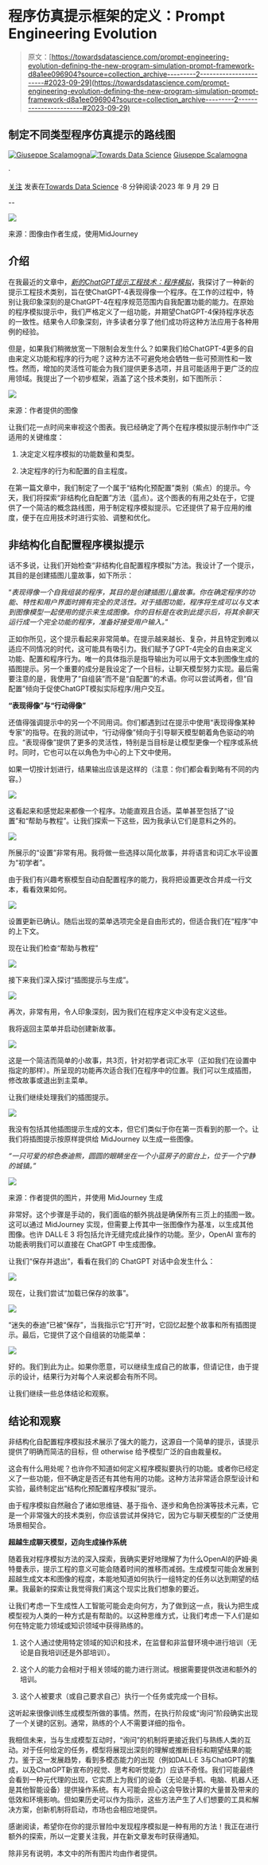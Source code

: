 # 程序仿真提示框架的定义：Prompt Engineering Evolution

> 原文：[https://towardsdatascience.com/prompt-engineering-evolution-defining-the-new-program-simulation-prompt-framework-d8a1ee096904?source=collection_archive---------2-----------------------#2023-09-29](https://towardsdatascience.com/prompt-engineering-evolution-defining-the-new-program-simulation-prompt-framework-d8a1ee096904?source=collection_archive---------2-----------------------#2023-09-29)

## 制定不同类型程序仿真提示的路线图

[](https://medium.com/@hominum_universalis?source=post_page-----d8a1ee096904--------------------------------)[![Giuseppe Scalamogna](../Images/ff7b3bec7c26e5684fba26211b6f027a.png)](https://medium.com/@hominum_universalis?source=post_page-----d8a1ee096904--------------------------------)[](https://towardsdatascience.com/?source=post_page-----d8a1ee096904--------------------------------)[![Towards Data Science](../Images/a6ff2676ffcc0c7aad8aaf1d79379785.png)](https://towardsdatascience.com/?source=post_page-----d8a1ee096904--------------------------------) [Giuseppe Scalamogna](https://medium.com/@hominum_universalis?source=post_page-----d8a1ee096904--------------------------------)

·

[关注](https://medium.com/m/signin?actionUrl=https%3A%2F%2Fmedium.com%2F_%2Fsubscribe%2Fuser%2Fe039aa8b7221&operation=register&redirect=https%3A%2F%2Ftowardsdatascience.com%2Fprompt-engineering-evolution-defining-the-new-program-simulation-prompt-framework-d8a1ee096904&user=Giuseppe+Scalamogna&userId=e039aa8b7221&source=post_page-e039aa8b7221----d8a1ee096904---------------------post_header-----------) 发表在[Towards Data Science](https://towardsdatascience.com/?source=post_page-----d8a1ee096904--------------------------------) ·8 分钟阅读·2023 年 9 月 29 日[](https://medium.com/m/signin?actionUrl=https%3A%2F%2Fmedium.com%2F_%2Fvote%2Ftowards-data-science%2Fd8a1ee096904&operation=register&redirect=https%3A%2F%2Ftowardsdatascience.com%2Fprompt-engineering-evolution-defining-the-new-program-simulation-prompt-framework-d8a1ee096904&user=Giuseppe+Scalamogna&userId=e039aa8b7221&source=-----d8a1ee096904---------------------clap_footer-----------)

--

[](https://medium.com/m/signin?actionUrl=https%3A%2F%2Fmedium.com%2F_%2Fbookmark%2Fp%2Fd8a1ee096904&operation=register&redirect=https%3A%2F%2Ftowardsdatascience.com%2Fprompt-engineering-evolution-defining-the-new-program-simulation-prompt-framework-d8a1ee096904&source=-----d8a1ee096904---------------------bookmark_footer-----------)![](../Images/1d11500b6dcaa48488da1f1520727f47.png)

来源：图像由作者生成，使用MidJourney

## **介绍**

在我最近的文章中，[*新的ChatGPT提示工程技术：程序模拟*](https://medium.com/towards-data-science/new-chatgpt-prompt-engineering-technique-program-simulation-56f49746aa7b)，我探讨了一种新的提示工程技术类别，旨在使ChatGPT-4表现得像一个程序。在工作的过程中，特别让我印象深刻的是ChatGPT-4在程序规范范围内自我配置功能的能力。在原始的程序模拟提示中，我们严格定义了一组功能，并期望ChatGPT-4保持程序状态的一致性。结果令人印象深刻，许多读者分享了他们成功将这种方法应用于各种用例的经验。

但是，如果我们稍微放宽一下限制会发生什么？如果我们给ChatGPT-4更多的自由来定义功能和程序的行为呢？这种方法不可避免地会牺牲一些可预测性和一致性。然而，增加的灵活性可能会为我们提供更多选项，并且可能适用于更广泛的应用领域。我提出了一个初步框架，涵盖了这个技术类别，如下图所示：

![](../Images/2775575dee28fc7c0c8fa4e69c38bf26.png)

来源：作者提供的图像

让我们花一点时间来审视这个图表。我已经确定了两个在程序模拟提示制作中广泛适用的关键维度：

1.  决定定义程序模拟的功能数量和类型。

1.  决定程序的行为和配置的自主程度。

在第一篇文章中，我们制定了一个属于“结构化预配置”类别（紫点）的提示。今天，我们将探索“非结构化自配置”方法（蓝点）。这个图表的有用之处在于，它提供了一个简洁的概念路线图，用于制定程序模拟提示。它还提供了易于应用的维度，便于在应用技术时进行实验、调整和优化。

## 非结构化自配置程序模拟提示

话不多说，让我们开始检查“非结构化自配置程序模拟”方法。我设计了一个提示，其目的是创建插图儿童故事，如下所示：

“*表现得像一个自我组装的程序，其目的是创建插图儿童故事。你在确定程序的功能、特性和用户界面时拥有完全的灵活性。对于插图功能，程序将生成可以与文本到图像模型一起使用的提示来生成图像。你的目标是在收到此提示后，将其余聊天运行成一个完全功能的程序，准备好接受用户输入。*”

正如你所见，这个提示看起来非常简单。在提示越来越长、复杂，并且特定到难以适应不同情况的时代，这可能具有吸引力。我们赋予了GPT-4完全的自由来定义功能、配置和程序行为。唯一的具体指示是指导输出为可以用于文本到图像生成的插图提示。另一个重要的成分是我设定了一个目标，让聊天模型努力实现。最后需要注意的是，我使用了“自组装”而不是“自配置”的术语。你可以尝试两者，但“自配置”倾向于促使ChatGPT模拟实际程序/用户交互。

**“表现得像”与“行动得像”**

还值得强调提示中的另一个不同用词。你们都遇到过在提示中使用“表现得像某种专家”的指导。在我的测试中，“行动得像”倾向于引导聊天模型朝着角色驱动的响应。“表现得像”提供了更多的灵活性，特别是当目标是让模型更像一个程序或系统时。同时，它也可以在以角色为中心的上下文中使用。

如果一切按计划进行，结果输出应该是这样的（注意：你们都会看到略有不同的内容。）

![](../Images/a4c5441abf5ffc2fdb65aec490affab1.png)

这看起来和感觉起来都像一个程序。功能直观且合适。菜单甚至包括了“设置”和“帮助与教程”。让我们探索一下这些，因为我承认它们是意料之外的。

![](../Images/3032a02b8c444a211cde5fffc9b74105.png)

所展示的“设置”非常有用。我将做一些选择以简化故事，并将语言和词汇水平设置为“初学者”。

由于我们有兴趣考察模型自动自配置程序的能力，我将把设置更改合并成一行文本，看看效果如何。

![](../Images/197a2b04b02acd7bd62ff8f3f99d8b1f.png)

设置更新已确认。随后出现的菜单选项完全是自由形式的，但适合我们在“程序”中的上下文。

现在让我们检查“帮助与教程”

![](../Images/5fb637e8fbaa485fbd1a83807e698203.png)

接下来我们深入探讨“插图提示与生成”。

![](../Images/2cc099639d6f732a1b02757e3674223c.png)

再次，非常有用，令人印象深刻，因为我们在程序定义中没有定义这些。

我将返回主菜单并启动创建新故事。

![](../Images/a33046c18e4c460cd49d64edbf856638.png)

这是一个简洁而简单的小故事，共3页，针对初学者词汇水平（正如我们在设置中指定的那样）。所呈现的功能再次适合我们在程序中的位置。我们可以生成插图，修改故事或退出到主菜单。

让我们继续处理我们的插图提示。

![](../Images/4c228f73c567fb65e53a1fcd28058a27.png)

我没有包括其他插图提示生成的文本，但它们类似于你在第一页看到的那一个。让我们将插图提示按原样提供给 MidJourney 以生成一些图像。

*“一只可爱的棕色泰迪熊，圆圆的眼睛坐在一个小蓝房子的窗台上，位于一个宁静的城镇。”*

![](../Images/c13b87ac79c970f079b815a117d155dc.png)

来源：作者提供的图片，并使用 MidJourney 生成

非常好。这个步骤是手动的，我们面临的额外挑战是确保所有三页上的插图一致。这可以通过 MidJourney 实现，但需要上传其中一张图像作为基准，以生成其他图像。也许 DALL·E 3 将包括允许无缝完成此操作的功能。至少，OpenAI 宣布的功能表明我们可以直接在 ChatGPT 中生成图像。

让我们“保存并退出”，看看在我们的 ChatGPT 对话中会发生什么：

![](../Images/b7de9e3d2b1e293e0f63988f1bc88b4d.png)

现在，让我们尝试“加载已保存的故事”。

![](../Images/7b04a2e41f9bdd4f621da08122a890d5.png)

“迷失的泰迪”已被“保存”，当我指示它“打开”时，它回忆起整个故事和所有插图提示。最后，它提供了这个自组装的功能菜单：

![](../Images/3dbed01a0ffcde1150ea4c51bcd711d5.png)

好的。我们到此为止。如果你愿意，可以继续生成自己的故事，但请记住，由于提示的设计，结果行为对每个人来说都会有所不同。

让我们继续一些总体结论和观察。

## 结论和观察

非结构化自配置程序模拟技术展示了强大的能力，这源自一个简单的提示，该提示提供了明确而简洁的目标，但 otherwise 给予模型广泛的自由裁量权。

这会有什么用处呢？也许你不知道如何定义程序模拟要执行的功能。或者你已经定义了一些功能，但不确定是否还有其他有用的功能。这种方法非常适合原型设计和实验，最终制定出“结构化预配置程序模拟”提示。

由于程序模拟自然融合了诸如思维链、基于指令、逐步和角色扮演等技术元素，它是一个非常强大的技术类别，你应该尝试并保持它，因为它与聊天模型的广泛使用场景相契合。

**超越生成聊天模型，迈向生成操作系统**

随着我对程序模拟方法的深入探索，我确实更好地理解了为什么OpenAI的萨姆·奥特曼表示，提示工程的意义可能会随着时间的推移而减弱。生成模型可能会发展到超越生成文本和图像的程度，本能地知道如何执行一组特定的任务以达到期望的结果。我最新的探索让我觉得我们离这个现实比我们想象的要近。

让我们考虑一下生成性人工智能可能会走向何方，为了做到这一点，我认为把生成模型视为人类的一种方式是有帮助的。以这种思维方式，让我们考虑一下人们是如何在特定能力领域或知识领域中获得熟练的。

1.  这个人通过使用特定领域的知识和技术，在监督和非监督环境中进行培训（无论是自我培训还是外部培训）。

1.  这个人的能力会相对于相关领域的能力进行测试。根据需要提供改进和额外的培训。

1.  这个人被要求（或自己要求自己）执行一个任务或完成一个目标。

这听起来很像训练生成模型所做的事情。然而，在执行阶段或“询问”阶段确实出现了一个关键的区别。通常，熟练的个人不需要详细的指令。

我相信未来，当与生成模型互动时，“询问”的机制将更接近我们与熟练人类的互动。对于任何给定的任务，模型将展现出深刻的理解或推断目标和期望结果的能力。鉴于这一发展趋势，看到多模态能力的出现（例如DALL·E 3与ChatGPT的集成，以及ChatGPT新宣布的视觉、思考和听觉能力）应该不奇怪。我们可能最终会看到一种元代理的出现，它实质上为我们的设备（无论是手机、电脑、机器人还是其他智能设备）提供操作系统。有人可能会担心这会导致计算的大量普及带来的低效和环境影响。但如果历史可以作为指示，这些方法产生了人们想要的工具和解决方案，创新机制将启动，市场也会相应地提供。

感谢阅读，希望你在你的提示冒险中发现程序模拟是一种有用的方法！我正在进行额外的探索，所以一定要关注我，并在新文章发布时获得通知。

除非另有说明，本文中的所有图片均由作者提供。
